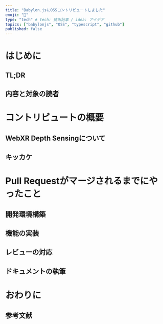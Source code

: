 ```yaml
---
title: "Babylon.jsにOSSコントリビュートしました"
emoji: "🕌"
type: "tech" # tech: 技術記事 / idea: アイデア
topics: ["babylonjs", "OSS", "typescript", "github"]
published: false
---
```


# はじめに

## TL;DR

## 内容と対象の読者

# コントリビュートの概要

## WebXR Depth Sensingについて

## キッカケ

# Pull Requestがマージされるまでにやったこと

## 開発環境構築

## 機能の実装

## レビューの対応

## ドキュメントの執筆

# おわりに

## 参考文献